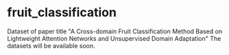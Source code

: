 # fruit_classification
Dataset of paper title "A Cross-domain Fruit Classification Method Based on Lightweight Attention Networks and Unsupervised Domain Adaptation"
The datasets will be available soon.
